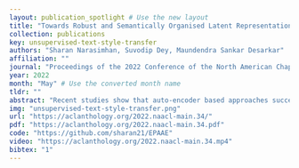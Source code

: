```yaml
---
layout: publication_spotlight # Use the new layout
title: "Towards Robust and Semantically Organised Latent Representations for Unsupervised Text Style Transfer" # Escape quotes in title
collection: publications
key: unsupervised-text-style-transfer
authors: "Sharan Narasimhan, Suvodip Dey, Maundendra Sankar Desarkar"
affiliation: ""
journal: "Proceedings of the 2022 Conference of the North American Chapter of the Association for Computational Linguistics: Human Language Technologies"
year: 2022
month: "May" # Use the converted month name
tldr: ""
abstract: "Recent studies show that auto-encoder based approaches successfully perform language generation, smooth sentence interpolation, and style transfer over unseen attributes using unlabelled datasets in a zero-shot manner. The latent space geometry of such models is organised well enough to perform on datasets where the style is 'coarse-grained' i.e. a small fraction of words alone in a sentence are enough to determine the overall style label. A recent study uses a discrete token-based perturbation approach to map 'similar' sentences ('similar' defined by low Levenshtein distance/ high word overlap) close by in latent space. This definition of 'similarity' does not look into the underlying nuances of the constituent words while mapping latent space neighbourhoods and therefore fails to recognise sentences with different style-based semantics while mapping latent neighbourhoods. We introduce EPAAEs (Embedding Perturbed Adversarial AutoEncoders) which completes this perturbation model, by adding a finely adjustable noise component on the continuous embeddings space. We empirically show that this (a) produces a better organised latent space that clusters stylistically similar sentences together, (b) performs best on a diverse set of text style transfer tasks than similar denoising-inspired baselines, and (c) is capable of fine-grained control of Style Transfer strength. We also extend the text style transfer tasks to NLI datasets and show that these more complex definitions of style are learned best by EPAAE. To the best of our knowledge, extending style transfer to NLI tasks has not been explored before."
img: "unsupervised-text-style-transfer.png"
url: "https://aclanthology.org/2022.naacl-main.34/"
pdf: "https://aclanthology.org/2022.naacl-main.34.pdf"
code: "https://github.com/sharan21/EPAAE"
video: "https://aclanthology.org/2022.naacl-main.34.mp4"
bibtex: "1"
---
```

